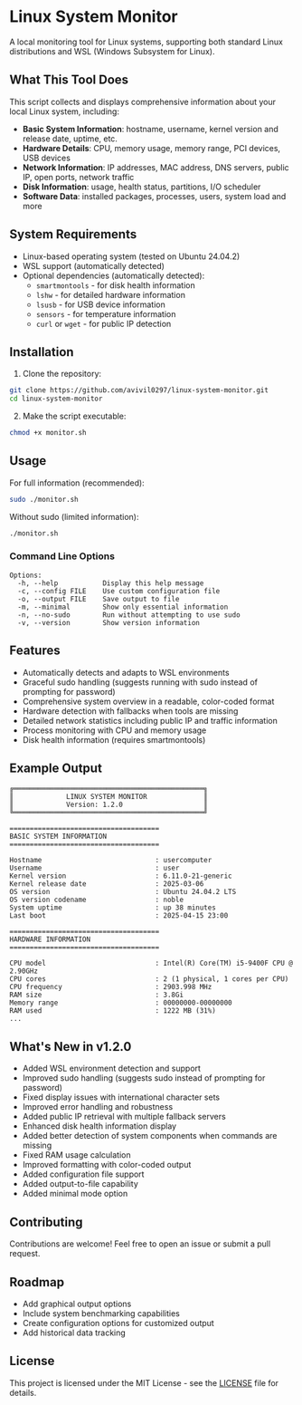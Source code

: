 # Linux System Monitor

A local monitoring tool for Linux systems, supporting both standard Linux distributions and WSL (Windows Subsystem for Linux).

## What This Tool Does

This script collects and displays comprehensive information about your local Linux system, including:

- **Basic System Information**: hostname, username, kernel version and release date, uptime, etc.
- **Hardware Details**: CPU, memory usage, memory range, PCI devices, USB devices
- **Network Information**: IP addresses, MAC address, DNS servers, public IP, open ports, network traffic
- **Disk Information**: usage, health status, partitions, I/O scheduler
- **Software Data**: installed packages, processes, users, system load and more

## System Requirements

- Linux-based operating system (tested on Ubuntu 24.04.2)
- WSL support (automatically detected)
- Optional dependencies (automatically detected):
  - `smartmontools` - for disk health information
  - `lshw` - for detailed hardware information
  - `lsusb` - for USB device information
  - `sensors` - for temperature information
  - `curl` or `wget` - for public IP detection

## Installation

1. Clone the repository:
```bash
git clone https://github.com/avivil0297/linux-system-monitor.git
cd linux-system-monitor
```

2. Make the script executable:
```bash
chmod +x monitor.sh
```

## Usage

For full information (recommended):

```bash
sudo ./monitor.sh
```

Without sudo (limited information):

```bash
./monitor.sh
```

### Command Line Options

```
Options:
  -h, --help           Display this help message
  -c, --config FILE    Use custom configuration file
  -o, --output FILE    Save output to file
  -m, --minimal        Show only essential information
  -n, --no-sudo        Run without attempting to use sudo
  -v, --version        Show version information
```

## Features

- Automatically detects and adapts to WSL environments
- Graceful sudo handling (suggests running with sudo instead of prompting for password)
- Comprehensive system overview in a readable, color-coded format
- Hardware detection with fallbacks when tools are missing
- Detailed network statistics including public IP and traffic information
- Process monitoring with CPU and memory usage
- Disk health information (requires smartmontools)

## Example Output

```
╔═══════════════════════════════════════════════╗
║             LINUX SYSTEM MONITOR              ║
║             Version: 1.2.0                    ║
╚═══════════════════════════════════════════════╝

=====================================
BASIC SYSTEM INFORMATION
=====================================

Hostname                            : usercomputer
Username                            : user
Kernel version                      : 6.11.0-21-generic
Kernel release date                 : 2025-03-06
OS version                          : Ubuntu 24.04.2 LTS
OS version codename                 : noble
System uptime                       : up 38 minutes
Last boot                           : 2025-04-15 23:00

=====================================
HARDWARE INFORMATION
=====================================

CPU model                           : Intel(R) Core(TM) i5-9400F CPU @ 2.90GHz
CPU cores                           : 2 (1 physical, 1 cores per CPU)
CPU frequency                       : 2903.998 MHz
RAM size                            : 3.8Gi
Memory range                        : 00000000-00000000 
RAM used                            : 1222 MB (31%)
...
```

## What's New in v1.2.0

- Added WSL environment detection and support
- Improved sudo handling (suggests sudo instead of prompting for password)
- Fixed display issues with international character sets
- Improved error handling and robustness
- Added public IP retrieval with multiple fallback servers
- Enhanced disk health information display
- Added better detection of system components when commands are missing
- Fixed RAM usage calculation
- Improved formatting with color-coded output
- Added configuration file support
- Added output-to-file capability
- Added minimal mode option

## Contributing

Contributions are welcome! Feel free to open an issue or submit a pull request.

## Roadmap

- Add graphical output options
- Include system benchmarking capabilities
- Create configuration options for customized output
- Add historical data tracking

## License

This project is licensed under the MIT License - see the [LICENSE](LICENSE) file for details.
